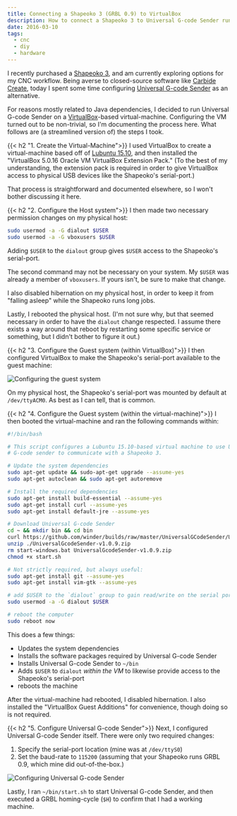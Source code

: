 ```yaml
---
title: Connecting a Shapeoko 3 (GRBL 0.9) to VirtualBox
description: How to connect a Shapeoko 3 to Universal G-code Sender running in a Virtualbox virtual machine.
date: 2016-03-10
tags:
  - cnc
  - diy
  - hardware
---
```


I recently purchased a [Shapeoko 3][], and am currently exploring options for
my CNC workflow. Being averse to closed-source software like [Carbide
Create][], today I spent some time configuring [Universal G-code Sender][] as
an alternative.

For reasons mostly related to Java dependencies, I decided to run Universal
G-code Sender on a [VirtualBox][]-based virtual-machine. Configuring the VM
turned out to be non-trivial, so I'm documenting the process here. What follows
are (a streamlined version of) the steps I took.

<!--more-->

{{< h2 "1. Create the Virtual-Machine">}}
I used VirtualBox to create a virtual-machine based off of [Lubuntu
15.10][lubuntu], and then installed the "VirtualBox 5.0.16 Oracle VM VirtualBox
Extension Pack." (To the best of my understanding, the extension pack is
required in order to give VirtualBox access to physical USB devices like the
Shapeoko's serial-port.)

That process is straightforward and documented elsewhere, so I won't bother
discussing it here.


{{< h2 "2. Configure the Host system">}}
I then made two necessary permission changes on my physical host:

```sh
sudo usermod -a -G dialout $USER
sudo usermod -a -G vboxusers $USER
```

Adding `$USER` to the `dialout` group gives `$USER` access to the Shapeoko's
serial-port.

The second command may not be necessary on your system. My `$USER` was already
a member of `vboxusers`. If yours isn't, be sure to make that change.

I also disabled hibernation on my physical host, in order to keep it from
"falling asleep" while the Shapeoko runs long jobs.

Lastly, I rebooted the physical host. (I'm not sure why, but that seemed
necessary in order to have the `dialout` change respected. I assume there
exists a way around that reboot by restarting some specific service or
something, but I didn't bother to figure it out.)


{{< h2 "3. Configure the Guest system (within VirtualBox)">}}
I then configured VirtualBox to make the Shapeoko's serial-port available to
the guest machine:

![Configuring the guest system][guest-config]

On my physical host, the Shapeoko's serial-port was mounted by default at
`/dev/ttyACM0`.  As best as I can tell, that is common.


{{< h2 "4. Configure the Guest system (within the virtual-machine)">}}
I then booted the virtual-machine and ran the following commands within:

```sh
#!/bin/bash

# This script configures a Lubuntu 15.10-based virtual machine to use Universal
# G-code sender to communicate with a Shapeoko 3.

# Update the system dependencies
sudo apt-get update && sudo-apt-get upgrade --assume-yes
sudo apt-get autoclean && sudo apt-get autoremove

# Install the required dependencies
sudo apt-get install build-essential --assume-yes
sudo apt-get install curl --assume-yes
sudo apt-get install default-jre --assume-yes

# Download Universal G-code Sender
cd ~ && mkdir bin && cd bin
curl https://github.com/winder/builds/raw/master/UniversalGCodeSender/UniversalGcodeSender-v1.0.9.zip
unzip ./UniversalGcodeSender-v1.0.9.zip
rm start-windows.bat UniversalGcodeSender-v1.0.9.zip
chmod +x start.sh

# Not strictly required, but always useful:
sudo apt-get install git --assume-yes
sudo apt-get install vim-gtk --assume-yes

# add $USER to the `dialout` group to gain read/write on the serial port
sudo usermod -a -G dialout $USER

# reboot the computer
sudo reboot now
```

This does a few things:
- Updates the system dependencies
- Installs the software packages required by Universal G-code Sender
- Installs Universal G-code Sender to `~/bin`
- Adds `$USER` to `dialout` _within the VM_ to likewise provide access to the Shapeoko's serial-port
- reboots the machine

After the virtual-machine had rebooted, I disabled hibernation. I also
installed the "VirtualBox Guest Additions" for convenience, though doing so is
not required.


{{< h2 "5. Configure Universal G-code Sender">}}
Next, I configured Universal G-code Sender itself. There were only two required changes:

1. Specify the serial-port location (mine was at `/dev/ttyS0`)
2. Set the baud-rate to `115200` (assuming that your Shapeoko runs GRBL 0.9,
   which mine did out-of-the-box.)

![Configuring Universal G-code Sender][gcs-config]

Lastly, I ran `~/bin/start.sh` to start Universal G-code Sender, and then
executed a GRBL homing-cycle (`$H`) to confirm that I had a working machine.

[Carbide Create]:          http://carbide3d.com/carbidecreate/
[Shapeoko 3]:              http://carbide3d.com/shapeoko/
[Universal G-code Sender]: https://github.com/winder/Universal-G-Code-Sender 
[VirtualBox]:              https://www.virtualbox.org/wiki/Downloads
[lubuntu]:                 http://lubuntu.net/

[guest-config]:            /images/shapeoko-vbox-virtualbox-serial-port-config.jpg
[gcs-config]:              /images/shapeoko-vbox-universal-g-code-sender-config.jpg
